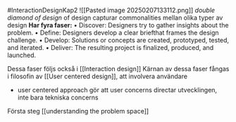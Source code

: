 #InteractionDesignKap2 
![[Pasted image 20250207133112.png]]
*double diamond of design* of design capturar commonalities mellan olika typer av design
**Har fyra faser:**
• Discover: Designers try to gather insights about the problem. 
• Define: Designers develop a clear briefthat frames the design challenge. 
• Develop: Solutions or concepts are created, prototyped, tested, and iterated. 
• Deliver: The resulting project is finalized, produced, and launched.

Dessa faser följs också i [[Interaction design]]
Kärnan av dessa faser fångas i filosofin av [[User centered design]], att involvera användare
- user centered approach gör att user concerns directar utvecklingen, inte bara tekniska concerns

Första steg [[understanding the problem space]]